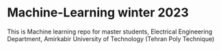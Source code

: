 # Machine-Learning winter 2023
This is Machine learning repo for master students, Electrical Engineering Department, Amirkabir University of Technology (Tehran Poly Technique)
